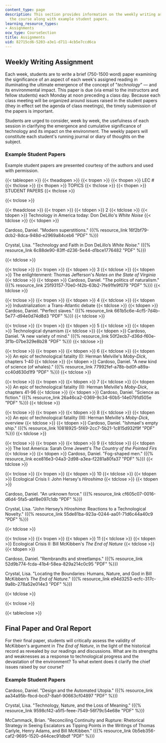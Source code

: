 ```yaml
---
content_type: page
description: This section provides information on the weekly writing assignment of
  the course along with example student papers.
learning_resource_types:
- Assignments
ocw_type: CourseSection
title: Assignments
uid: 82715cd6-5203-a3e1-d711-4cb5e7ccd6ca
---
```


Weekly Writing Assignment
-------------------------

Each week, students are to write a brief (750-1500 word) paper examining the significance of an aspect of each week's assigned reading in illuminating the ultimate emergence of the concept of "_technology_" — and its environmental impact. This paper is due (via email to the instructors and fellow students) each Monday at noon preceding a class day. Because each class meeting will be organized around issues raised in the student papers (they in effect set the agenda of class meetings), the timely submission of the papers is important.

Students are urged to consider, week by week, the usefulness of each session in clarifying the emergence and cumulative significance of technology and its impact on the environment. The weekly papers will constitute each student's running journal or diary of thoughts on the subject.

### Example Student Papers

Example student papers are presented courtesy of the authors and used with permission.

{{< tableopen >}}
{{< theadopen >}}
{{< tropen >}}
{{< thopen >}}
LEC #
{{< thclose >}}
{{< thopen >}}
TOPICS
{{< thclose >}}
{{< thopen >}}
STUDENT PAPERS
{{< thclose >}}

{{< trclose >}}

{{< theadclose >}}
{{< tropen >}}
{{< tdopen >}}
2
{{< tdclose >}}
{{< tdopen >}}
Technology in America today: Don DeLillo's _White Noise_
{{< tdclose >}}
{{< tdopen >}}


Cardoso, Daniel. "Modern superstitions." ({{% resource_link 16f2bf79-dcb2-8dca-948d-e2969a84ceb6 "PDF" %}})

Crystal, Lisa. "Technology and Faith in Don DeLillo’s _White Noise_." ({{% resource_link 6c88de90-83ff-d236-5e44-d1bce1776482 "PDF" %}})


{{< tdclose >}}

{{< trclose >}}
{{< tropen >}}
{{< tdopen >}}
3
{{< tdclose >}}
{{< tdopen >}}
The enlightenment: Thomas Jefferson's _Notes on the State of Virginia_
{{< tdclose >}}
{{< tdopen >}}
Cardoso, Daniel. "The politics of naturalism." ({{% resource_link 25f93157-70e0-f42b-63b2-7fe91fe9f079 "PDF" %}})
{{< tdclose >}}

{{< trclose >}}
{{< tropen >}}
{{< tdopen >}}
4
{{< tdclose >}}
{{< tdopen >}}
Industrialization: a Trans-Atlantic debate
{{< tdclose >}}
{{< tdopen >}}
Cardoso, Daniel. "Perfect slaves." ({{% resource_link 661b5c6e-4cf5-7d4b-5e77-d94e0d74d8d3 "PDF" %}})
{{< tdclose >}}

{{< trclose >}}
{{< tropen >}}
{{< tdopen >}}
5
{{< tdclose >}}
{{< tdopen >}}
Technological dynamism
{{< tdclose >}}
{{< tdopen >}}
Cardoso, Daniel. "A new variety of mind." ({{% resource_link 50f2ecb7-d36d-f60e-3f1b-07be329e8b28 "PDF" %}})
{{< tdclose >}}

{{< trclose >}}
{{< tropen >}}
{{< tdopen >}}
6
{{< tdclose >}}
{{< tdopen >}}
An epic of technological fatality (I): Herman Melville's _Moby-Dick_, chapters 1-40
{{< tdclose >}}
{{< tdopen >}}
Cardoso, Daniel. "A new kind of science (of whales)." ({{% resource_link 77992fef-a78b-bd0f-a89a-cc40d630d1f9 "PDF" %}})
{{< tdclose >}}

{{< trclose >}}
{{< tropen >}}
{{< tdopen >}}
7
{{< tdclose >}}
{{< tdopen >}}
An epic of technological fatality (II): Herman Melville's _Moby-Dick_, chapters 41-96
{{< tdclose >}}
{{< tdopen >}}
Cardoso, Daniel. "Science as fiction." ({{% resource_link 26a46ca2-0369-9c34-60b5-14e0791d505e "PDF" %}})
{{< tdclose >}}

{{< trclose >}}
{{< tropen >}}
{{< tdopen >}}
8
{{< tdclose >}}
{{< tdopen >}}
An epic of technological fatality (III): Herman Melville's _Moby-Dick_, overview
{{< tdclose >}}
{{< tdopen >}}
Cardoso, Daniel. "Ishmael's empty ship." ({{% resource_link 10818925-5f49-2cc7-5b21-1c815d932f9f "PDF" %}})
{{< tdclose >}}

{{< trclose >}}
{{< tropen >}}
{{< tdopen >}}
9
{{< tdclose >}}
{{< tdopen >}}
The lost America: Sarah Orne Jewett's _The Country of the Pointed Firs_
{{< tdclose >}}
{{< tdopen >}}
Cardoso, Daniel. "Fog-shaped men." ({{% resource_link ece816e3-04a3-2d98-a3ea-f2281a80fa37 "PDF" %}})
{{< tdclose >}}

{{< trclose >}}
{{< tropen >}}
{{< tdopen >}}
10
{{< tdclose >}}
{{< tdopen >}}
Ecological Crisis I: John Hersey's _Hiroshima_
{{< tdclose >}}
{{< tdopen >}}


Cardoso, Daniel. "An unknown force." ({{% resource_link cf605c07-0016-d6d4-5fa5-abf8e097c1db "PDF" %}})

Crystal, Lisa. "John Hersey’s _Hiroshima_: Reactions to a Technological Novelty." ({{% resource_link 55de81ba-923a-0244-aa01-71d6c44a40c9 "PDF" %}})


{{< tdclose >}}

{{< trclose >}}
{{< tropen >}}
{{< tdopen >}}
11
{{< tdclose >}}
{{< tdopen >}}
Ecological Crisis II: Bill McKibben's _The End of Nature_
{{< tdclose >}}
{{< tdopen >}}


Cardoso, Daniel. "Rembrandts and streetlamps." ({{% resource_link 52d9b774-fcda-41b4-58ea-829a214c0c95 "PDF" %}})

Crystal, Lisa. "Locating the Boundaries: Humans, Nature, and God in Bill McKibben’s _The End of Nature_." ({{% resource_link e94d3253-ecfc-317c-9a8b-278a52e014e3 "PDF" %}})


{{< tdclose >}}

{{< trclose >}}

{{< tableclose >}}

Final Paper and Oral Report
---------------------------

For their final paper, students will critically assess the validity of McKibben's argument in _The End of Nature_, in the light of the historical record as revealed by our readings and discussions. What are its strengths and weaknesses as a response to technological progress and the devastation of the environment? To what extent does it clarify the chief issues raised by our course?

### Example Student Papers

Cardoso, Daniel. "Design and the Automated Utopia." ({{% resource_link aa34a95b-fbcd-bcd7-8abf-90663cf04897 "PDF" %}})

Crystal, Lisa. "Technology, Nature, and the Loss of Meaning." ({{% resource_link 9598cf42-a5f5-feee-7549-56f79c54e68e "PDF" %}})

McCammack, Brian. "Reconciling Continuity and Rupture: Rhetorical Strategy in Seeing Escalators as Tipping Points in the Writings of Thomas Carlyle, Henry Adams, and Bill McKibben." ({{% resource_link 0b5eb356-caf2-9695-1520-d44cec91dbdf "PDF" %}})